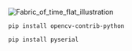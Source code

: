 
![Fabric_of_time_flat_illustration](https://github.com/hayat-tamboli/video-control-using-fabric/assets/55529269/8dce6193-5355-4ec4-bc6e-6d8185abe579)

```
pip install opencv-contrib-python
```

```
pip install pyserial
```

